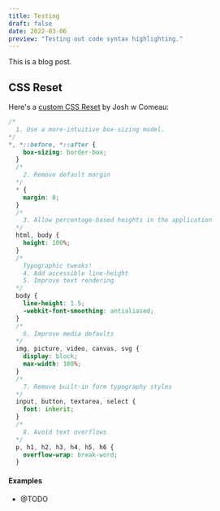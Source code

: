 ```yaml
---
title: Testing
draft: false
date: 2022-03-06
preview: "Testing out code syntax highlighting."
---
```


This is a blog post.

## CSS Reset

Here's a [custom CSS Reset](https://www.joshwcomeau.com/css/custom-css-reset/) by Josh w Comeau:

```css
/*
  1. Use a more-intuitive box-sizing model.
*/
*, *::before, *::after {
	box-sizing: border-box;
  }
  /*
	2. Remove default margin
  */
  * {
	margin: 0;
  }
  /*
	3. Allow percentage-based heights in the application
  */
  html, body {
	height: 100%;
  }
  /*
	Typographic tweaks!
	4. Add accessible line-height
	5. Improve text rendering
  */
  body {
	line-height: 1.5;
	-webkit-font-smoothing: antialiased;
  }
  /*
	6. Improve media defaults
  */
  img, picture, video, canvas, svg {
	display: block;
	max-width: 100%;
  }
  /*
	7. Remove built-in form typography styles
  */
  input, button, textarea, select {
	font: inherit;
  }
  /*
	8. Avoid text overflows
  */
  p, h1, h2, h3, h4, h5, h6 {
	overflow-wrap: break-word;
  }
  ```


  #### Examples

  * @TODO